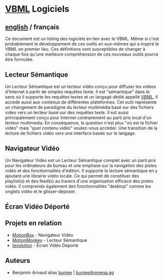 # [VBML](README.md) Logiciels

## [english](../software.md) / français

Ce document est un listing des logiciels en lien avec le VBML. Même si c'est probablement le
développement de ces outils en eux-mêmes qui a inspiré le VBML en premier lieu. Ces définitions
sont susceptibles de changer à chaque fois qu'une meilleure compréhension de ces nouveaux outils
pourra être formulée.

## Lecteur Sémantique

Un Lecteur Sémantique est un lecteur vidéo conçu pour diffuser les vidéos d'Internet à partir de
simples requêtes texte. Il est "sémantique" dans le sens où il supporte les requêtes textes et un
langagé dédié appellé [VBML](https://github.com/omega-gg/VBML/tree/master/fr). Il accède aussi aux
contenus de différentes plateformes. Cet outil représente un changement de paradigme du lecteur
multimédia basé sur des fichiers video vers un lecteur basé sur des requêtes texte. Il est aussi
principalement conçu pour Internet contrairement au parti pris local d'un lecteur multimedia. En
conséquence, la question n'est plus "*où* est le fichier vidéo" mais "*quel* contenu vidéo"
voulez-vous accéder. Une transition de la lecture de fichiers vidéo vers une interface basée sur
le langage.

## Navigateur Vidéo

Un Navigateur Vidéo est un Lecteur Sémantique complet avec un parti pris pour les ordinateurs de
bureau et une emphase sur la navigation des pistes vidéo et des fonctionnalités d'édition. Il
supporte la lecture sémantique en y ajoutant une librairie vidéo locale. Ce qui permet de
constituer des playlist(s) et des feed(s) au travers d'une organisation efficace des pistes vidéo.
Il comprends également des fonctionnalités "desktop" comme les onglets vidéo et le glisser-déposer.

## Écran Vidéo Déporté

## Projets en relation

- [MotionBox](https://omega.gg/MotionBox/sources) - Navigateur Vidéo
- [MotionMonkey](https://omega.gg/MotionMonkey/fr) - Lecteur Sémantique
- [tevolution](https://omega.gg/tevolution/fr) - Écran Vidéo Déporté

## Auteurs

- Benjamin Arnaud alias [bunjee](https://bunjee.me/fr) | <bunjee@omega.gg>
